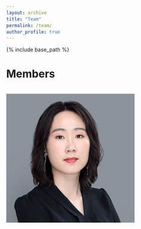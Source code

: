 ```yaml
---
layout: archive
title: "Team"
permalink: /team/
author_profile: true
---
```


{% include base_path %}

Members
======

<br/><img src='/images/chen.png'>

